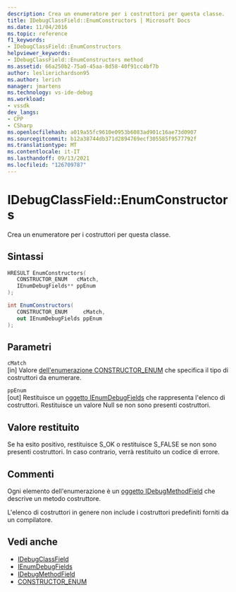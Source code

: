 ```yaml
---
description: Crea un enumeratore per i costruttori per questa classe.
title: IDebugClassField::EnumConstructors | Microsoft Docs
ms.date: 11/04/2016
ms.topic: reference
f1_keywords:
- IDebugClassField::EnumConstructors
helpviewer_keywords:
- IDebugClassField::EnumConstructors method
ms.assetid: 66a250b2-75a0-45aa-8d58-40f91cc4bf7b
author: leslierichardson95
ms.author: lerich
manager: jmartens
ms.technology: vs-ide-debug
ms.workload:
- vssdk
dev_langs:
- CPP
- CSharp
ms.openlocfilehash: a019a55fc9610e0953b6083ad901c16ae73d0907
ms.sourcegitcommit: b12a38744db371d2894769ecf305585f9577792f
ms.translationtype: MT
ms.contentlocale: it-IT
ms.lasthandoff: 09/13/2021
ms.locfileid: "126709787"
---
```

# <a name="idebugclassfieldenumconstructors"></a>IDebugClassField::EnumConstructors
Crea un enumeratore per i costruttori per questa classe.

## <a name="syntax"></a>Sintassi

```cpp
HRESULT EnumConstructors( 
   CONSTRUCTOR_ENUM   cMatch,
   IEnumDebugFields** ppEnum
);
```

```csharp
int EnumConstructors(
   CONSTRUCTOR_ENUM     cMatch,
   out IEnumDebugFields ppEnum
);
```

## <a name="parameters"></a>Parametri
`cMatch`\
[in] Valore [dell'enumerazione CONSTRUCTOR_ENUM](../../../extensibility/debugger/reference/constructor-enum.md) che specifica il tipo di costruttori da enumerare.

`ppEnum`\
[out] Restituisce un [oggetto IEnumDebugFields](../../../extensibility/debugger/reference/ienumdebugfields.md) che rappresenta l'elenco di costruttori. Restituisce un valore Null se non sono presenti costruttori.

## <a name="return-value"></a>Valore restituito
 Se ha esito positivo, restituisce S_OK o restituisce S_FALSE se non sono presenti costruttori. In caso contrario, verrà restituito un codice di errore.

## <a name="remarks"></a>Commenti
 Ogni elemento dell'enumerazione è un [oggetto IDebugMethodField](../../../extensibility/debugger/reference/idebugmethodfield.md) che descrive un metodo costruttore.

 L'elenco di costruttori in genere non include i costruttori predefiniti forniti da un compilatore.

## <a name="see-also"></a>Vedi anche
- [IDebugClassField](../../../extensibility/debugger/reference/idebugclassfield.md)
- [IEnumDebugFields](../../../extensibility/debugger/reference/ienumdebugfields.md)
- [IDebugMethodField](../../../extensibility/debugger/reference/idebugmethodfield.md)
- [CONSTRUCTOR_ENUM](../../../extensibility/debugger/reference/constructor-enum.md)
